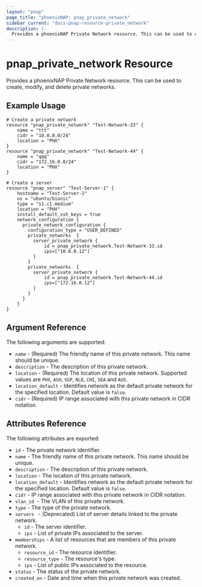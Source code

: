 ```yaml
---
layout: "pnap"
page_title: "phoenixNAP: pnap_private_network"
sidebar_current: "docs-pnap-resource-private_network"
description: |-
  Provides a phoenixNAP Private Network resource. This can be used to create, modify, and delete private networks.
---
```


# pnap_private_network Resource

Provides a phoenixNAP Private Network resource. This can be used to create,
modify, and delete private networks.



## Example Usage

```hcl
# Create a private network
resource "pnap_private_network" "Test-Network-33" {
    name = "ttt"
    cidr = "10.0.0.0/24" 
    location = "PHX"
}
resource "pnap_private_network" "Test-Network-44" {
    name = "qqq"
    cidr = "172.16.0.0/24" 
    location = "PHX"
}

# Create a server
resource "pnap_server" "Test-Server-1" {
    hostname = "Test-Server-1"
    os = "ubuntu/bionic"
    type = "s1.c1.medium"
    location = "PHX"
    install_default_ssh_keys = true
    network_configuration {
      private_network_configuration {
        configuration_type = "USER_DEFINED"
        private_networks  {
          server_private_network {
              id = pnap_private_network.Test-Network-33.id
              ips=["10.0.0.12"]
          }
        }
        private_networks  {
          server_private_network {
              id = pnap_private_network.Test-Network-44.id
              ips=["172.16.0.12"]
          }
        }
      }
    }
}
```

## Argument Reference

The following arguments are supported:

* `name` - (Required) The friendly name of this private network. This name should be unique.
* `description` - The description of this private network.
* `location` - (Required) The location of this private network. Supported values are `PHX`, `ASH`, `SGP`, `NLD`, `CHI`, `SEA` and `AUS`.
* `location_default` - Identifies network as the default private network for the specified location. Default value is `false`.
* `cidr` - (Required) IP range associated with this private network in CIDR notation.

## Attributes Reference

The following attributes are exported:

* `id` - The private network identifier.
* `name` - The friendly name of this private network. This name should be unique.
* `description` - The description of this private network.
* `location` - The location of this private network.
* `location_default` - Identifies network as the default private network for the specified location. Default value is `false`.
* `cidr` - IP range associated with this private network in CIDR notation.
* `vlan_id `- The VLAN of this private network.
* `type` - The type of the private network.
* `servers ` - (Deprecated) List of server details linked to the private network.
    * `id` - The server identifier.
    * `ips` - List of private IPs associated to the server.
* `memberships` - A list of resources that are members of this private network.
    * `resource_id` - The resource identifier.
    * `resource_type` - The resource's type.
    * `ips` - List of public IPs associated to the resource.
* `status` - The status of the private network.
* `created_on` - Date and time when this private network was created.